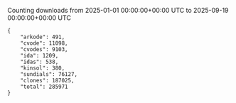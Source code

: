 
Counting downloads from 2025-01-01 00:00:00+00:00 UTC to 2025-09-19 00:00:00+00:00 UTC

```
{
    "arkode": 491,
    "cvode": 11098,
    "cvodes": 9103,
    "ida": 1209,
    "idas": 538,
    "kinsol": 380,
    "sundials": 76127,
    "clones": 187025,
    "total": 285971
}
```
